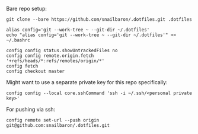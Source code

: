 Bare repo setup:
```
git clone --bare https://github.com/snailbaron/.dotfiles.git .dotfiles

alias config='git --work-tree ~ --git-dir ~/.dotfiles'
echo "alias config='git --work-tree ~ --git-dir ~/.dotfiles'" >> ~/.bashrc

config config status.showUntrackedFiles no
config config remote.origin.fetch '+refs/heads/*:refs/remotes/origin/*'
config fetch
config checkout master
```

Might want to use a separate private key for this repo specifically:
```
config config --local core.sshCommand 'ssh -i ~/.ssh/<personal private key>'
```

For pushing via ssh:
```
config remote set-url --push origin git@github.com:snailbaron/.dotfiles.git
```
